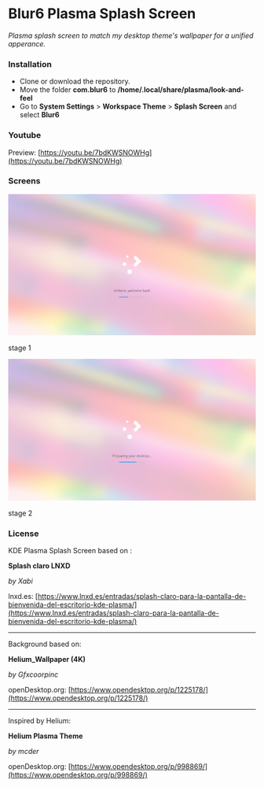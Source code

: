 Blur6 Plasma Splash Screen
==========================
*Plasma splash screen to match my desktop theme's wallpaper for a unified apperance.*

### Installation



* Clone or download the repository.
* Move the folder **com.blur6** to  **/home/.local/share/plasma/look-and-feel** 
* Go to **System Settings** > **Workspace Theme** > **Splash Screen** and select **Blur6**

### Youtube

Preview: [https://youtu.be/7bdKWSNOWHg](https://youtu.be/7bdKWSNOWHg)


### Screens
![stage 1 preview](/img/splash_Hi_there.png)



stage 1


![stage 2 preview](/img/splash_Preparing.png)



stage 2

### License

KDE Plasma Splash Screen based on :

**Splash claro LNXD**

*by Xabi*

lnxd.es: [https://www.lnxd.es/entradas/splash-claro-para-la-pantalla-de-bienvenida-del-escritorio-kde-plasma/](https://www.lnxd.es/entradas/splash-claro-para-la-pantalla-de-bienvenida-del-escritorio-kde-plasma/)

___

Background based on:

**Helium_Wallpaper (4K)** 

*by Gfxcoorpinc*

openDesktop.org: [https://www.opendesktop.org/p/1225178/](https://www.opendesktop.org/p/1225178/)

___

Inspired by Helium:

**Helium Plasma Theme**

*by mcder*

openDesktop.org: [https://www.opendesktop.org/p/998869/](https://www.opendesktop.org/p/998869/)